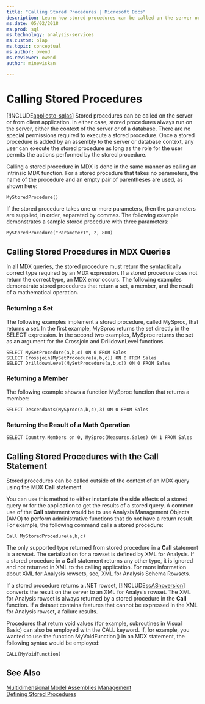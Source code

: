```yaml
---
title: "Calling Stored Procedures | Microsoft Docs"
description: Learn how stored procedures can be called on the server or from client application.
ms.date: 05/02/2018
ms.prod: sql
ms.technology: analysis-services
ms.custom: olap
ms.topic: conceptual
ms.author: owend
ms.reviewer: owend
author: minewiskan

---
```

# Calling Stored Procedures
[!INCLUDE[appliesto-sqlas](../includes/appliesto-sqlas.md)]
  Stored procedures can be called on the server or from client application. In either case, stored procedures always run on the server, either the context of the server or of a database. There are no special permissions required to execute a stored procedure. Once a stored procedure is added by an assembly to the server or database context, any user can execute the stored procedure as long as the role for the user permits the actions performed by the stored procedure.  
  
 Calling a stored procedure in MDX is done in the same manner as calling an intrinsic MDX function. For a stored procedure that takes no parameters, the name of the procedure and an empty pair of parentheses are used, as shown here:  
  
```  
MyStoredProcedure()  
```  
  
 If the stored procedure takes one or more parameters, then the parameters are supplied, in order, separated by commas. The following example demonstrates a sample stored procedure with three parameters:  
  
```  
MyStoredProcedure("Parameter1", 2, 800)  
```  
  
## Calling Stored Procedures in MDX Queries  
 In all MDX queries, the stored procedure must return the syntactically correct type required by an MDX expression. If a stored procedure does not return the correct type, an MDX error occurs. The following examples demonstrate stored procedures that return a set, a member, and the result of a mathematical operation.  
  
### Returning a Set  
 The following examples implement a stored procedure, called MySproc, that returns a set. In the first example, MySproc returns the set directly in the SELECT expression. In the second two examples, MySproc returns the set as an argument for the Crossjoin and DrilldownLevel functions.  
  
```  
SELECT MySetProcedure(a,b,c) ON 0 FROM Sales  
SELECT Crossjoin(MySetProcedure(a,b,c)) ON 0 FROM Sales  
SELECT DrilldownLevel(MySetProcedure(a,b,c)) ON 0 FROM Sales  
```  
  
### Returning a Member  
 The following example shows a function MySproc function that returns a member:  
  
```  
SELECT Descendants(MySproc(a,b,c),3) ON 0 FROM Sales  
```  
  
### Returning the Result of a Math Operation  
  
```  
SELECT Country.Members on 0, MySproc(Measures.Sales) ON 1 FROM Sales  
```  
  
## Calling Stored Procedures with the Call Statement  
 Stored procedures can be called outside of the context of an MDX query using the MDX **Call** statement.  
  
 You can use this method to either instantiate the side effects of a stored query or for the application to get the results of a stored query. A common use of the **Call** statement would be to use Analysis Management Objects (AMO) to perform administrative functions that do not have a return result. For example, the following command calls a stored procedure:  
  
```  
Call MyStoredProcedure(a,b,c)  
```  
  
 The only supported type returned from stored procedure in a **Call** statement is a rowset. The serialization for a rowset is defined by XML for Analysis. If a stored procedure in a **Call** statement returns any other type, it is ignored and not returned in XML to the calling application. For more information about XML for Analysis rowsets, see, XML for Analysis Schema Rowsets.  
  
 If a stored procedure returns a .NET rowset, [!INCLUDE[ssASnoversion](../includes/ssasnoversion-md.md)] converts the result on the server to an XML for Analysis rowset. The XML for Analysis rowset is always returned by a stored procedure in the **Call** function. If a dataset contains features that cannot be expressed in the XML for Analysis rowset, a failure results.  
  
 Procedures that return void values (for example, subroutines in Visual Basic) can also be employed with the CALL keyword. If, for example, you wanted to use the function MyVoidFunction() in an MDX statement, the following syntax would be employed:  
  
```  
CALL(MyVoidFunction)  
```  
  
## See Also  
 [Multidimensional Model Assemblies Management](../../analysis-services/multidimensional-models/multidimensional-model-assemblies-management.md)   
 [Defining Stored Procedures](../../analysis-services/multidimensional-models-extending-olap-stored-procedures/defining-stored-procedures.md)  
  
  

